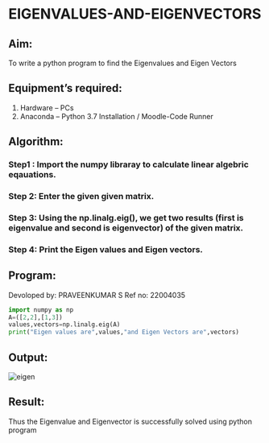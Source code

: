 # EIGENVALUES-AND-EIGENVECTORS
## Aim:
To write a python program to find the Eigenvalues and Eigen Vectors
## Equipment’s required:
1. 	Hardware – PCs
2. 	Anaconda – Python 3.7 Installation / Moodle-Code Runner
## Algorithm:
### Step1 : Import the numpy libraray to calculate linear algebric eqauations.
### Step 2: Enter the given given matrix.
### Step 3: Using the np.linalg.eig(),  we get two results (first is eigenvalue and second is eigenvector) of the given matrix.
### Step 4: Print the Eigen values and Eigen vectors.

## Program:
Devoloped by: PRAVEENKUMAR S
Ref no: 22004035
```py
import numpy as np
A=([2,2],[1,3])
values,vectors=np.linalg.eig(A)
print("Eigen values are",values,"and Eigen Vectors are",vectors)
```
## Output:
![eigen](https://user-images.githubusercontent.com/119559827/214845513-ccdeb0bf-72a2-4fb9-927a-455a08010e1b.png)

## Result:
Thus the Eigenvalue and Eigenvector is successfully solved using python program
